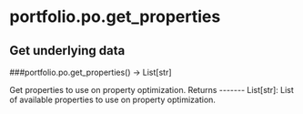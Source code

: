 # portfolio.po.get_properties

## Get underlying data 
###portfolio.po.get_properties() -> List[str]

Get properties to use on property optimization.
    Returns
    -------
    List[str]:
        List of available properties to use on property optimization.
